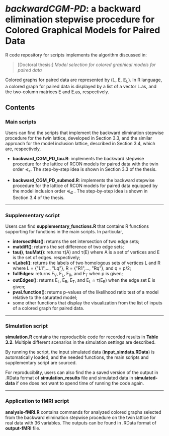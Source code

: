 # *backwardCGM-PD*: **a backward elimination stepwise procedure** for **C**olored **G**raphical **M**odels for **P**aired **D**ata

R code repository for scripts implements the algorithm discussed in:
> [Doctoral thesis:] *Model selection for colored graphical models for paired data*

Colored graphs for paired data are represented by (&#x1D543;, E, &#x1D53C;<sub>L</sub>). In R language, a colored graph for paired data is displayed by a list of a vector L.as,  and the two-column matrices E and E.as, respectively.

## Contents

### Main scripts
Users can find the scripts that implement the backward elimination stepwise procedure for the twin lattice, developed in Section 3.3, and the similar approach for the model inclusion lattice, described in Section 3.4, which are, respectively,

- **backward_CGM_PD_tau.R**: implements the backward stepwise procedure for the lattice of RCON models for paired data with the twin order &#x227C;<sub>&tau;</sub>. The step-by-step idea is shown in Section 3.3 of the thesis.

- **backward_CGM_PD_submod.R**: implements the backward stepwise procedure for the lattice of RCON models for paired data equipped by the model inclusion order &#x227C;<sub>&#x1D46A;</sub> .  The step-by-step idea is shown in Section 3.4 of the thesis.

---

### Supplementary script
Users can find **supplementary_functions.R** that contains R functions supporting for functions in the main scripts. In particular,

- **intersectMat()**: returns the set intersection of two edge sets;
- **matdiff()**: returns the set difference of two edge sets;
- **tau()**, **tauMat()**: returns &tau;(A) and &tau;(E) where A is a set of vertices and E is the set of edges. respectively;
- **vLabel()**: returns the labels of two homologous sets of vertices L and R where L = {"L1",..., "Lq"}, R = {"R1",..., "Rq"}, and q = p/2;
- **fullEdges**: returns F<sub>V</sub>, F<sub>L</sub>, F<sub>R</sub>, and F<sub>T</sub> when p is given;
- **outEdges()**: returns E<sub>L</sub>, E<sub>R</sub>, E<sub>T</sub>, and E<sub>L</sub> &cap; &tau;(E<sub>R</sub>) when the edge set E is given;
- **pval.function()**: returns p-values of the likelihood ratio test of a model relative to the saturated model;
- some other functions that display the visualization from the list of inputs of a colored graph for paired data.


---


### Simulation script 
**simulation.R** contains the reproducible code for recorded results in **Table 3.2**. Multiple different scenarios in the simulation settings are described.

By running the script, the input simulated data (**input_simdata.RData**) is automatically loaded, and the needed functions, the main scripts and supplementary script are sourced.

For reproduciblity, users can also find the a saved version of the output in .RData format of **simulation_results** file and simulated data in **simulated-data** if one does not want to spend time of running the code again.

---

### Application to fMRI script 
**analysis-fMRI.R** contains commands for analyzed colored graphs selected from the backward elimination stepwise procedure on the twin lattice for real data with 36 variables. The outputs can be found in .RData format of **output-fMRI** file.